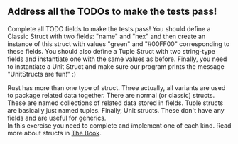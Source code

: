 ## Address all the TODOs to make the tests pass!

Complete all TODO fields to make the tests pass!
You should define a Classic Struct with two fields: "name" and "hex" and then create an instance of this struct with values "green" and "#00FF00" corresponding to these fields. 
You should also define a Tuple Struct with two string-type fields and instantiate one with the same values as before. 
Finally, you need to instantiate a Unit Struct and make sure our program prints the message "UnitStructs are fun!" :)

<div class="hint">
Rust has more than one type of struct. Three actually, all variants are used to package related data together.
There are normal (or classic) structs. These are named collections of related data stored in fields.
Tuple structs are basically just named tuples.
Finally, Unit structs. These don't have any fields and are useful for generics.
</div>

<div class="hint">
In this exercise you need to complete and implement one of each kind.
Read more about structs in <a href="https://doc.rust-lang.org/book/ch05-01-defining-structs.html">The Book</a>.
</div>

